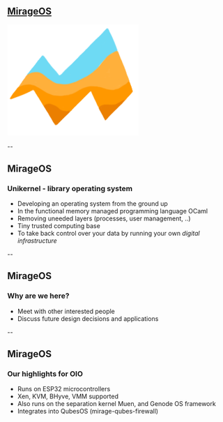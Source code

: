 ## [MirageOS](https://mirage.io)

<img src="/media/mirageos.png" width="60%" style="border: none;"/>

--

## MirageOS

### Unikernel - library operating system

* Developing an operating system from the ground up
* In the functional memory managed programming language OCaml
* Removing uneeded layers (processes, user management, ..)
* Tiny trusted computing base
* To take back control over your data by running your own _digital infrastructure_

--

## MirageOS

### Why are we here?

* Meet with other interested people
* Discuss future design decisions and applications

--

## MirageOS

### Our highlights for OIO

* Runs on ESP32 microcontrollers
* Xen, KVM, BHyve, VMM supported
* Also runs on the separation kernel Muen, and Genode OS framework
* Integrates into QubesOS (mirage-qubes-firewall)
